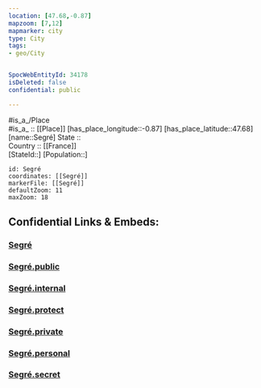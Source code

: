 ```yaml
---
location: [47.68,-0.87] 
mapzoom: [7,12] 
mapmarker: city 
type: City
tags:
- geo/City


SpocWebEntityId: 34178
isDeleted: false
confidential: public

---
```

#is_a_/Place  
#is_a_ :: [[Place]] 
[has_place_longitude::-0.87] 
[has_place_latitude::47.68] 
[name::Segré] 
State ::  
Country :: [[France]]  
[StateId::] 
[Population::] 



```leaflet
id: Segré
coordinates: [[Segré]] 
markerFile: [[Segré]] 
defaultZoom: 11 
maxZoom: 18
```


## Confidential Links & Embeds: 

### [Segré](/_Standards/Earth/Continent/Europe/Europe~West/France/regions~France/Pays_de_la_Loire/departments~Pays_de_la_Loire/Maine-et-Loire/communes~Maine-et-Loire/Segré/cities~Segré/Segré.md) 

### [Segré.public](/_public/Earth/Continent/Europe/Europe~West/France/regions~France/Pays_de_la_Loire/departments~Pays_de_la_Loire/Maine-et-Loire/communes~Maine-et-Loire/Segré/cities~Segré/Segré.public.md) 

### [Segré.internal](/_internal/Earth/Continent/Europe/Europe~West/France/regions~France/Pays_de_la_Loire/departments~Pays_de_la_Loire/Maine-et-Loire/communes~Maine-et-Loire/Segré/cities~Segré/Segré.internal.md) 

### [Segré.protect](/_protect/Earth/Continent/Europe/Europe~West/France/regions~France/Pays_de_la_Loire/departments~Pays_de_la_Loire/Maine-et-Loire/communes~Maine-et-Loire/Segré/cities~Segré/Segré.protect.md) 

### [Segré.private](/_private/Earth/Continent/Europe/Europe~West/France/regions~France/Pays_de_la_Loire/departments~Pays_de_la_Loire/Maine-et-Loire/communes~Maine-et-Loire/Segré/cities~Segré/Segré.private.md) 

### [Segré.personal](/_personal/Earth/Continent/Europe/Europe~West/France/regions~France/Pays_de_la_Loire/departments~Pays_de_la_Loire/Maine-et-Loire/communes~Maine-et-Loire/Segré/cities~Segré/Segré.personal.md) 

### [Segré.secret](/_secret/Earth/Continent/Europe/Europe~West/France/regions~France/Pays_de_la_Loire/departments~Pays_de_la_Loire/Maine-et-Loire/communes~Maine-et-Loire/Segré/cities~Segré/Segré.secret.md)

